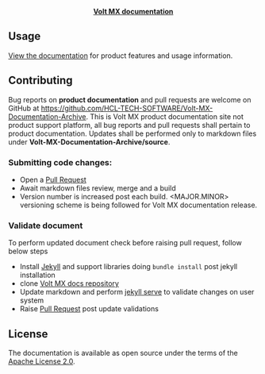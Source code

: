 <p align="center"><strong><a href="https://opensource.hcltechsw.com/Volt-MX-Documentation-Archive/">Volt MX documentation</a></strong></p>
</p>

## Usage

[View the documentation](https://opensource.hcltechsw.com/Volt-MX-Documentation-Archive/) for product features and usage information.

## Contributing

Bug reports on **product documentation** and pull requests are welcome on GitHub at https://github.com/HCL-TECH-SOFTWARE/Volt-MX-Documentation-Archive. This is Volt MX product documentation site not product support platform, all bug reports and pull requests shall pertain to product documentation. Updates shall be performed only to markdown files under **Volt-MX-Documentation-Archive/source**.

### Submitting code changes:

- Open a [Pull Request](https://github.com/HCL-TECH-SOFTWARE/Volt-MX-Documentation-Archive/pulls)
- Await markdown files review, merge and a build
- Version number is increased post each build. \<MAJOR.MINOR\> versioning scheme is being followed for Volt MX documentation release.

### Validate document

To perform updated document check before raising pull request, follow below steps

- Install [Jekyll](https://jekyllrb.com/) and support libraries doing `bundle install` post jekyll installation
- clone [Volt MX docs repository](https://github.com/HCL-TECH-SOFTWARE/Volt-MX-Documentation-Archive)
- Update markdown and perform [jekyll serve](https://jekyllrb.com/docs/) to validate changes on user system
- Raise [Pull Request](https://github.com/HCL-TECH-SOFTWARE/Volt-MX-Documentation-Archive/pulls) post update validations

## License

The documentation is available as open source under the terms of the [Apache License 2.0](http://www.apache.org/licenses/).
